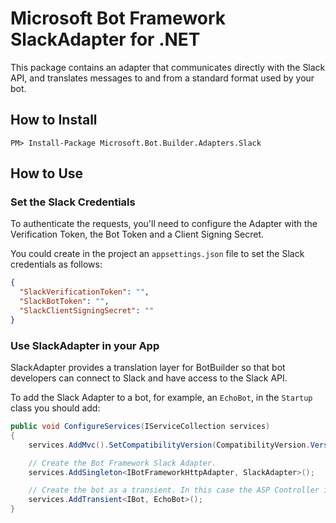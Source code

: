# Microsoft Bot Framework SlackAdapter for .NET

This package contains an adapter that communicates directly with the Slack API, and translates messages to and from a standard format used by your bot.

## How to Install

````
PM> Install-Package Microsoft.Bot.Builder.Adapters.Slack
````
## How to Use

### Set the Slack Credentials

To authenticate the requests, you'll need to configure the Adapter with the Verification Token, the Bot Token and a Client Signing Secret.

You could create in the project an `appsettings.json` file to set the Slack credentials as follows:

```json
{
  "SlackVerificationToken": "",
  "SlackBotToken": "",
  "SlackClientSigningSecret": ""
}
```

### Use SlackAdapter in your App

SlackAdapter provides a translation layer for BotBuilder so that bot developers can connect to Slack and have access to the Slack API.

To add the Slack Adapter to a bot, for example, an `EchoBot`, in the `Startup` class you should add:

```C#
public void ConfigureServices(IServiceCollection services)
{
    services.AddMvc().SetCompatibilityVersion(CompatibilityVersion.Version_2_1);

    // Create the Bot Framework Slack Adapter.
    services.AddSingleton<IBotFrameworkHttpAdapter, SlackAdapter>();

    // Create the bot as a transient. In this case the ASP Controller is expecting an IBot.
    services.AddTransient<IBot, EchoBot>();
}
```